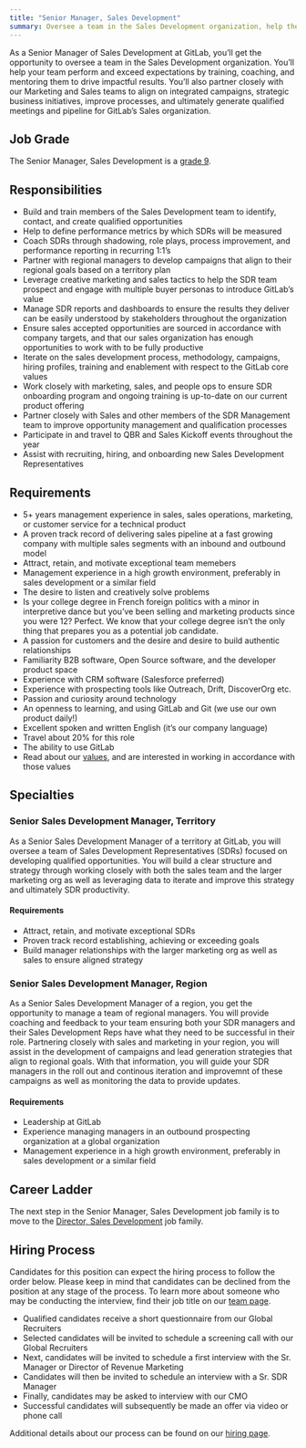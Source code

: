 ```yaml
---
title: "Senior Manager, Sales Development"
summary: Oversee a team in the Sales Development organization, help them perform and exceed expectations by training, coaching, and mentoring them to drive impactful results.
---
```


As a Senior Manager of Sales Development at GitLab, you’ll get the opportunity to oversee a team in the Sales Development organization. You’ll help your team perform and exceed expectations by training, coaching, and mentoring them to drive impactful results. You’ll also partner closely with our Marketing and Sales teams to align on integrated campaigns, strategic business initiatives, improve processes, and ultimately generate qualified meetings and pipeline for GitLab’s Sales organization.

## Job Grade

The Senior Manager, Sales Development is a [grade 9](https://about.gitlab.com/handbook/total-rewards/compensation/compensation-calculator/#gitlab-job-grades).

## Responsibilities

- Build and train members of the Sales Development team to identify, contact, and create qualified opportunities
- Help to define performance metrics by which SDRs will be measured
- Coach SDRs through shadowing, role plays, process improvement, and performance reporting in recurring 1:1’s
- Partner with regional managers to develop campaigns that align to their regional goals based on a territory plan
- Leverage creative marketing and sales tactics to help the SDR team prospect and engage with multiple buyer personas to introduce GitLab’s value
- Manage SDR reports and dashboards to ensure the results they deliver can be easily understood by stakeholders throughout the organization
- Ensure sales accepted opportunities are sourced in accordance with company targets, and that our sales organization has enough opportunities to work with to be fully productive
- Iterate on the sales development process, methodology, campaigns, hiring profiles, training and enablement with respect to the GitLab core values
- Work closely with marketing, sales, and people ops to ensure SDR onboarding program and ongoing training is up-to-date on our current product offering
- Partner closely with Sales and other members of the SDR Management team to improve opportunity management and qualification processes
- Participate in and travel to QBR and Sales Kickoff events throughout the year
- Assist with recruiting, hiring, and onboarding new Sales Development Representatives

## Requirements

- 5+ years management experience in sales, sales operations, marketing, or customer service for a technical product
- A proven track record of delivering sales pipeline at a fast growing company with multiple sales segments with an inbound and outbound model
- Attract, retain, and motivate exceptional team memebers
- Management experience in a high growth environment, preferably in sales development or a similar field
- The desire to listen and creatively solve problems
- Is your college degree in French foreign politics with a minor in interpretive dance but you’ve been selling and marketing products since you were 12? Perfect. We know that your college degree isn’t the only thing that prepares you as a potential job candidate.
- A passion for customers and the desire and desire to build authentic relationships
- Familiarity B2B software, Open Source software, and the developer product space
- Experience with CRM software (Salesforce preferred)
- Experience with prospecting tools like Outreach, Drift, DiscoverOrg etc.
- Passion and curiosity around technology
- An openness to learning, and using GitLab and Git (we use our own product daily!)
- Excellent spoken and written English (it’s our company language)
- Travel about 20% for this role
- The ability to use GitLab
- Read about our [values](/handbook/values/), and are interested in working in accordance with those values

## Specialties

### Senior Sales Development Manager, Territory

As a Senior Sales Development Manager of a territory at GitLab, you will oversee a team of Sales Development Representatives (SDRs) focused on developing qualified opportunities. You will build a clear structure and strategy through working closely with both the sales team and the larger marketing org as well as leveraging data to iterate and improve this strategy and ultimately SDR productivity.

#### Requirements

- Attract, retain, and motivate exceptional SDRs
- Proven track record establishing, achieving or exceeding goals
- Build manager relationships with the larger marketing org as well as sales to ensure aligned strategy

### Senior Sales Development Manager, Region

As a Senior Sales Development Manager of a region, you get the opportunity to manage a team of regional managers. You will provide coaching and feedback to your team ensuring both your SDR managers and their Sales Development Reps have what they need to be successful in their role. Partnering closely with sales and marketing in your region, you will assist in the development of campaigns and lead generation strategies that align to regional goals. With that information, you will guide your SDR managers in the roll out and continous iteration and improvemnt of these campaigns as well as monitoring the data to provide updates.

#### Requirements

- Leadership at GitLab
- Experience managing managers in an outbound prospecting organization at a global organization
- Management experience in a high growth environment, preferably in sales development or a similar field

## Career Ladder

The next step in the Senior Manager, Sales Development job family is to move to the [Director, Sales Development](/job-families/marketing/sales-development-leadership/) job family.

## Hiring Process

Candidates for this position can expect the hiring process to follow the order below. Please keep in mind that candidates can be declined from the position at any stage of the process. To learn more about someone who may be conducting the interview, find their job title on our [team page](https://about.gitlab.com/company/team/).

- Qualified candidates receive a short questionnaire from our Global Recruiters
- Selected candidates will be invited to schedule a screening call with our Global Recruiters
- Next, candidates will be invited to schedule a first interview with the Sr. Manager or Director of Revenue Marketing
- Candidates will then be invited to schedule an interview with a Sr. SDR Manager
- Finally, candidates may be asked to interview with our CMO
- Successful candidates will subsequently be made an offer via video or phone call

Additional details about our process can be found on our [hiring page](https://about.gitlab.com/handbook/hiring/).
